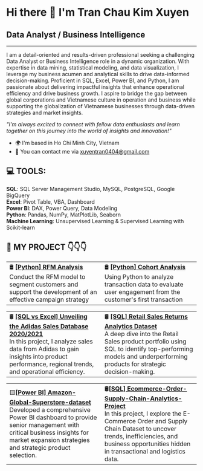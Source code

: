 # Hi there 👋 I'm Tran Chau Kim Xuyen

## Data Analyst / Business Intelligence

---

I am a detail-oriented and results-driven professional seeking a challenging Data Analyst or Business Intelligence role in a dynamic organization. With expertise in data mining, statistical modeling, and data visualization, I leverage my business acumen and analytical skills to drive data-informed decision-making. Proficient in SQL, Excel, Power BI, and Python, I am passionate about delivering impactful insights that enhance operational efficiency and drive business growth. I aspire to bridge the gap between global corporations and Vietnamese culture in operation and business while supporting the globalization of Vietnamese businesses through data-driven strategies and market insights.

_"I'm always excited to connect with fellow data enthusiasts and learn together on this journey into the world of insights and innovation!"_

- 🌍 I'm based in Ho Chi Minh City, Vietnam  
- 📧 You can contact me via xuyentran0404@gmail.com

## 💻 TOOLS:

**SQL**: SQL Server Management Studio, MySQL, PostgreSQL, Google BigQuery  
**Excel**: Pivot Table, VBA, Dashboard  
**Power BI**: DAX, Power Query, Data Modeling  
**Python**: Pandas, NumPy, MatPlotLib, Seaborn  
**Machine Learning**: Unsupervised Learning & Supervised Learning with Scikit-learn

## 🔗 MY PROJECT 👇👇👇

<table>
  <tr>
    <td width="50%">
      🛢️ <b><a href="https://github.com/xuyentran0404/Python_RFM_Analysis">[Python] RFM Analysis </a></b><br>
    Conduct the RFM model to segment customers and support the development of an effective campaign strategy
    </td>
    <td width="50%">
      🛢️ <b><a href="https://github.com/xuyentran0404/Python_Cohort_Analysis">[Python] Cohort Analysis </a></b><br>
      Using Python to analyze transaction data to evaluate user engagement from the customer's first transaction
    </td>
  </tr>
</table>

<table>
  <tr>
    <td width="50%">
      🛢️ <b><a href="https://github.com/xuyentran0404/SQL-Excel-Adidas-Sales-Performance-Insights">[SQL vs Excel] Unveiling the Adidas Sales Database 2020/2021</a></b><br>
      In this project, I analyze sales data from Adidas to gain insights into product performance, regional trends, and operational efficiency.
    </td>
    <td width="50%">
      🛢️ <b><a href="https://github.com/xuyentran0404/SQL-Ad-hoc-Retail-Sales-Returns-Analytics-Dataset">[SQL] Retail Sales Returns Analytics Dataset</a></b><br>
      A deep dive into the Retail Sales product portfolio using SQL to identify top-performing models and underperforming products for strategic decision-making.
    </td>
  </tr>
</table>

<table>
  <tr>
    <td width="50%">
      🟨<b><a href="https://github.com/xuyentran0404/Power-BI-Global-Superstore-dataset">[Power BI] Amazon-Global-Superstore-dataset</a></b><br>
      Developed a comprehensive Power BI dashboard to provide senior management with critical business insights for market expansion strategies and strategic product selection.
    </td>
    <td width="50%">
      🛢️<b><a href="https://github.com/xuyentran0404/SQL-Ecommerce-Order-Supply-Chain-Analytics-Project">[SQL] Ecommerce-Order-Supply-Chain-Analytics-Project</a></b><br>
      In this project, I explore the E-Commerce Order and Supply Chain Dataset to uncover trends, inefficiencies, and business opportunities hidden in transactional and logistics data.
    </td>
  </tr>
</table>


